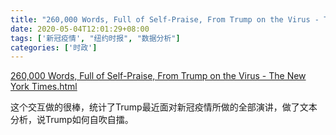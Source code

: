 ```yaml
---
title: "260,000 Words, Full of Self-Praise, From Trump on the Virus - The New York Times"
date: 2020-05-04T12:01:29+08:00
tags: ['新冠疫情', "纽约时报", "数据分析"]
categories: ['时政']
---
```


[260,000 Words, Full of Self-Praise, From Trump on the Virus - The New York Times.html](/social/260,000%20Words,%20Full%20of%20Self-Praise,%20From%20Trump%20on%20the%20Virus%20-%20The%20New%20York%20Times.html)

这个交互做的很棒，统计了Trump最近面对新冠疫情所做的全部演讲，做了文本分析，说Trump如何自吹自擂。
